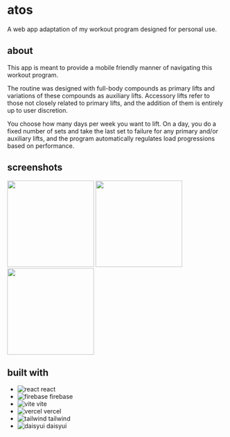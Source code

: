 

# atos

A web app adaptation of my workout program designed for personal use.



## about
This app is meant to provide a mobile friendly manner of navigating this workout program.

The routine was designed with full-body compounds as primary lifts and variations of these compounds as auxiliary lifts. Accessory lifts refer to those not closely related to primary lifts, and the addition of them is entirely up to user discretion. 

You choose how many days per week you want to lift. On a day, you do a fixed number of sets and take the last set to failure for any primary and/or auxiliary lifts, and the program automatically regulates load progressions based on performance.


## screenshots

<img src=https://github.com/jsolor/atos/assets/48806612/0a9e6be9-7a36-4497-83bc-a114a6c948f2 height=200 />
<img src=https://github.com/jsolor/atos/assets/48806612/b201befc-8f6d-4997-9c8e-ed53fdfb9240 height=200 />
<img src=https://github.com/jsolor/atos/assets/48806612/3cb750ec-326e-46b4-abfe-5ca0e02c7e04 height=200 />




## built with
- ![react](https://api.iconify.design/devicon:react.svg) react
- ![firebase](https://api.iconify.design/logos:firebase.svg) firebase
- ![vite](https://api.iconify.design/devicon:vitejs.svg) vite
- ![vercel](https://api.iconify.design/logos:vercel-icon.svg) vercel
- ![tailwind](https://api.iconify.design/devicon:tailwindcss.svg) tailwind 
- ![daisyui](https://api.iconify.design/simple-icons:daisyui.svg) daisyui

